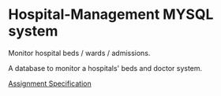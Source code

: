 # Hospital-Management MYSQL system

Monitor hospital beds / wards / admissions.

A database to monitor a hospitals' beds and doctor system.

[Assignment Specification]()
